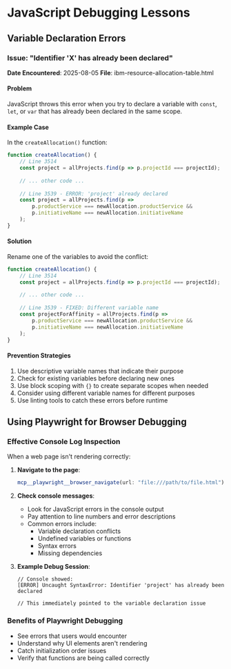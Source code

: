 # JavaScript Debugging Lessons

## Variable Declaration Errors

### Issue: "Identifier 'X' has already been declared"
**Date Encountered**: 2025-08-05
**File**: ibm-resource-allocation-table.html

#### Problem
JavaScript throws this error when you try to declare a variable with `const`, `let`, or `var` that has already been declared in the same scope.

#### Example Case
In the `createAllocation()` function:
```javascript
function createAllocation() {
    // Line 3514
    const project = allProjects.find(p => p.projectId === projectId);
    
    // ... other code ...
    
    // Line 3539 - ERROR: 'project' already declared
    const project = allProjects.find(p => 
        p.productService === newAllocation.productService && 
        p.initiativeName === newAllocation.initiativeName
    );
}
```

#### Solution
Rename one of the variables to avoid the conflict:
```javascript
function createAllocation() {
    // Line 3514
    const project = allProjects.find(p => p.projectId === projectId);
    
    // ... other code ...
    
    // Line 3539 - FIXED: Different variable name
    const projectForAffinity = allProjects.find(p => 
        p.productService === newAllocation.productService && 
        p.initiativeName === newAllocation.initiativeName
    );
}
```

#### Prevention Strategies
1. Use descriptive variable names that indicate their purpose
2. Check for existing variables before declaring new ones
3. Use block scoping with `{}` to create separate scopes when needed
4. Consider using different variable names for different purposes
5. Use linting tools to catch these errors before runtime

## Using Playwright for Browser Debugging

### Effective Console Log Inspection
When a web page isn't rendering correctly:

1. **Navigate to the page**:
   ```javascript
   mcp__playwright__browser_navigate(url: "file:///path/to/file.html")
   ```

2. **Check console messages**:
   - Look for JavaScript errors in the console output
   - Pay attention to line numbers and error descriptions
   - Common errors include:
     - Variable declaration conflicts
     - Undefined variables or functions
     - Syntax errors
     - Missing dependencies

3. **Example Debug Session**:
   ```
   // Console showed:
   [ERROR] Uncaught SyntaxError: Identifier 'project' has already been declared
   
   // This immediately pointed to the variable declaration issue
   ```

### Benefits of Playwright Debugging
- See errors that users would encounter
- Understand why UI elements aren't rendering
- Catch initialization order issues
- Verify that functions are being called correctly